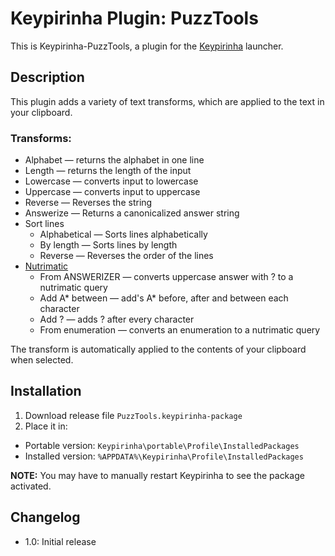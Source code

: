 # Keypirinha Plugin: PuzzTools

This is Keypirinha-PuzzTools, a plugin for the [Keypirinha](http://keypirinha.com) launcher.


## Description

This plugin adds a variety of text transforms, which are applied to the text in your clipboard.

### Transforms:
- Alphabet — returns the alphabet in one line
- Length — returns the length of the input
- Lowercase — converts input to lowercase
- Uppercase — converts input to uppercase
- Reverse — Reverses the string
- Answerize — Returns a canonicalized answer string
- Sort lines
	- Alphabetical — Sorts lines alphabetically
	- By length — Sorts lines by length
	- Reverse — Reverses the order of the lines
- [Nutrimatic](https://nutrimatic.org/)
	- From ANSWERIZER — converts uppercase answer with ? to a nutrimatic query
	- Add A* between — add's A* before, after and between each character
	- Add ? — adds ? after every character
	- From enumeration — converts an enumeration to a nutrimatic query

The transform is automatically applied to the contents of your clipboard when selected.

## Installation

1. Download release file `PuzzTools.keypirinha-package`
2. Place it in:
  * Portable version: `Keypirinha\portable\Profile\InstalledPackages`
  * Installed version: `%APPDATA%\Keypirinha\Profile\InstalledPackages`

**NOTE:** You may have to manually restart Keypirinha to see the package activated.


## Changelog

- 1.0: Initial release
